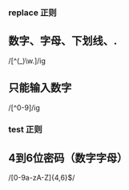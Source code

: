 ### replace 正则
## 数字、字母、下划线、.
/[^(\_)\w\.]/ig

## 只能输入数字
/[^0-9]/ig




### test    正则
## 4到6位密码（数字字母）
/[0-9a-zA-Z]{4,6}$/









